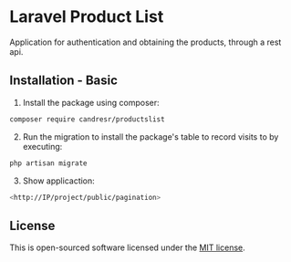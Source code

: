 # Laravel Product List


Application for authentication and obtaining the products, through a rest api.

## Installation - Basic
1) Install the package using composer:

```bash
composer require candresr/productslist
```

2) Run the migration to install the package's table to record visits to by executing:

```bash
php artisan migrate
```

3) Show applicaction:

```bash
<http://IP/project/public/pagination>
```

## License

This is open-sourced software licensed under the [MIT license](http://opensource.org/licenses/MIT).